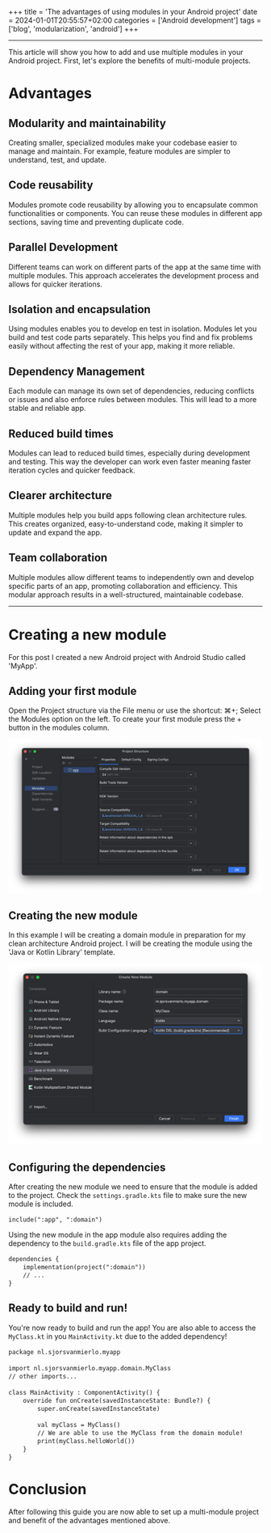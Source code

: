 +++
title = 'The advantages of using modules in your Android project'
date = 2024-01-01T20:55:57+02:00
categories = ['Android development']
tags = ['blog', 'modularization', 'android']
+++ 

---
This article will show you how to add and use multiple modules in your Android project. First, let's explore the benefits of multi-module projects.

# Advantages

## Modularity and maintainability
Creating smaller, specialized modules make your codebase easier to manage and maintain. For example, feature modules are simpler to understand, test, and update.

## Code reusability
Modules promote code reusability by allowing you to encapsulate common functionalities or components. You can reuse these modules in different app sections, saving time and preventing duplicate code.

## Parallel Development
Different teams can work on different parts of the app at the same time with multiple modules. This approach accelerates the development process and allows for quicker iterations.

## Isolation and encapsulation
Using modules enables you to develop en test in isolation. Modules let you build and test code parts separately. This helps you find and fix problems easily without affecting the rest of your app, making it more reliable.

## Dependency Management
Each module can manage its own set of dependencies, reducing conflicts or issues and also enforce rules between modules. This will lead to a more stable and reliable app.

## Reduced build times
Modules can lead to reduced build times, especially during development and testing. This way the developer can work even faster meaning faster iteration cycles and quicker feedback.

## Clearer architecture
Multiple modules help you build apps following clean architecture rules. This creates organized, easy-to-understand code, making it simpler to update and expand the app.

## Team collaboration
Multiple modules allow different teams to independently own and develop specific parts of an app, promoting collaboration and efficiency. This modular approach results in a well-structured, maintainable codebase.

 ---

# Creating a new module
For this post I created a new Android project with Android Studio called 'MyApp'.

## Adding your first module
Open the Project structure via the File menu or use the shortcut:  ⌘+;
Select the Modules option on the left. To create your first module press the + button in the modules column.

![The project structure dialog.](project-structure.png "The project structure dialog in Android Studio.")

## Creating the new module
In this example I will be creating a domain module in preparation for my clean architecture Android project. I will be creating the module using the 'Java or Kotlin Library' template.

![The create new module dialog that is shown after pressing the + button](create-new-module.png "The create new module dialog that is shown after pressing the + button")

## Configuring the dependencies
After creating the new module we need to ensure that the module is added to the project. Check the `settings.gradle.kts` file to make sure the new module is included.

```
include(":app", ":domain")
```
Using the new module in the app module also requires adding the dependency to the `build.gradle.kts` file of the app project.
```
dependencies {
    implementation(project(":domain"))
    // ...
}
```

## Ready to build and run!
You're now ready to build and run the app! You are also able to access the `MyClass.kt` in you `MainActivity.kt` due to the added dependency!
```
package nl.sjorsvanmierlo.myapp

import nl.sjorsvanmierlo.myapp.domain.MyClass
// other imports...

class MainActivity : ComponentActivity() {
    override fun onCreate(savedInstanceState: Bundle?) {
        super.onCreate(savedInstanceState)

        val myClass = MyClass()
        // We are able to use the MyClass from the domain module!
        print(myClass.helloWorld())
    }
}
```

# Conclusion
After following this guide you are now able to set up a multi-module project and benefit of the advantages mentioned above.
